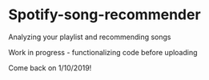 # Spotify-song-recommender
Analyzing your playlist and recommending songs

Work in progress - functionalizing code before uploading

Come back on 1/10/2019!
